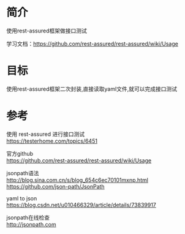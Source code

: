 # 简介
使用rest-assured框架做接口测试<br>

学习文档：https://github.com/rest-assured/rest-assured/wiki/Usage



# 目标

使用rest-assured框架二次封装,直接读取yaml文件,就可以完成接口测试

# 参考
使用 rest-assured 进行接口测试<br>
https://testerhome.com/topics/6451

官方github<br>
https://github.com/rest-assured/rest-assured/wiki/Usage

jsonpath语法<br>
http://blog.sina.com.cn/s/blog_654c6ec70101mxnp.html<br>
https://github.com/json-path/JsonPath


yaml to json<br>
https://blog.csdn.net/u010466329/article/details/73839917

jsonpath在线检查<br>
http://jsonpath.com